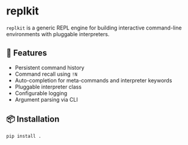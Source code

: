 # replkit

`replkit` is a generic REPL engine for building interactive command-line environments with pluggable interpreters.

## 🚀 Features

- Persistent command history
- Command recall using `!N`
- Auto-completion for meta-commands and interpreter keywords
- Pluggable interpreter class
- Configurable logging
- Argument parsing via CLI

## 📦 Installation

```bash
pip install .
```
